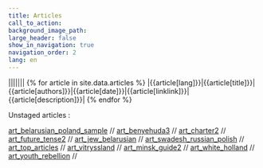 ```yaml
---
title: Articles
call_to_action: 
background_image_path:
large_header: false
show_in_navigation: true
navigation_order: 2
lang: en
---
```


|||||||
{% for article in site.data.articles %}
|{{article[lang]}}|{{article[title]}}|{{article[authors]}}|{{article[date]}}|{{article[linklink]}}|{{article[description]}}|
{% endfor %}




Unstaged articles : 

[art_belarusian_poland_sample](/pages/articles/art_belarusian_poland_sample) // 
[art_benyehuda3](/pages/articles/art_benyehuda3) // 
[art_charter2](/pages/articles/art_charter2) // 
[art_future_tense2](/pages/articles/art_future_tense2) // 
[art_jew_belarusian](/pages/articles/art_jew_belarusian) // 
[art_swadesh_russian_polish](/pages/articles/art_swadesh_russian_polish) // 
[art_top_articles](/pages/articles/art_top_articles) // 
[art_vitryssland](/pages/articles/art_vitryssland) // 
[art_minsk_guide2](/pages/articles/art_minsk_guide2) // 
[art_white_holland](/pages/articles/art_white_holland) // 
[art_youth_rebellion](/pages/articles/art_youth_rebellion) // 

